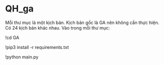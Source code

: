 # QH_ga
Mỗi thư mục là một kịch bản.
Kịch bản gốc là GA nên không cần thực hiện.
Có 24 kịch bản khác nhau.
Vào trong mỗi thư mục:

!cd GA

!pip3 install -r requirements.txt

!python main.py

